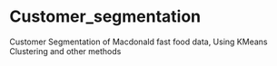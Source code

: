 # Customer_segmentation
Customer Segmentation of Macdonald fast food data, Using KMeans Clustering and other methods
